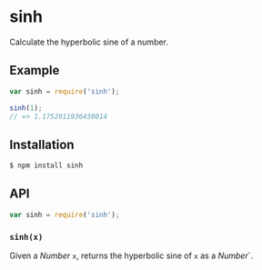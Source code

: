 # sinh

Calculate the hyperbolic sine of a number.

## Example

``` javascript
var sinh = require('sinh');

sinh(1);
// => 1.1752011936438014
```

## Installation

``` bash
$ npm install sinh
```

## API

``` javascript
var sinh = require('sinh');
```

### `sinh(x)`

Given a _Number_ `x`, returns the hyperbolic sine of `x` as a _Number_`.
